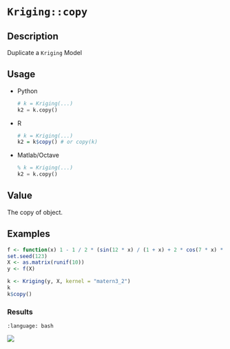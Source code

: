 # `Kriging::copy`


## Description

Duplicate a `Kriging` Model


## Usage

* Python
    ```python
    # k = Kriging(...)
    k2 = k.copy()
    ```
* R
    ```r
    # k = Kriging(...)
    k2 = k$copy() # or copy(k)
    ```
* Matlab/Octave
    ```octave
    % k = Kriging(...)
    k2 = k.copy()
    ```


## Value

The copy of object.


## Examples

```r
f <- function(x) 1 - 1 / 2 * (sin(12 * x) / (1 + x) + 2 * cos(7 * x) * x^5 + 0.7)
set.seed(123)
X <- as.matrix(runif(10))
y <- f(X)

k <- Kriging(y, X, kernel = "matern3_2")
k
k$copy()
```

### Results
```{literalinclude} ../functions/examples/copy.Kriging.md.Rout
:language: bash
```
![](../functions/examples/copy.Kriging.md.png)


